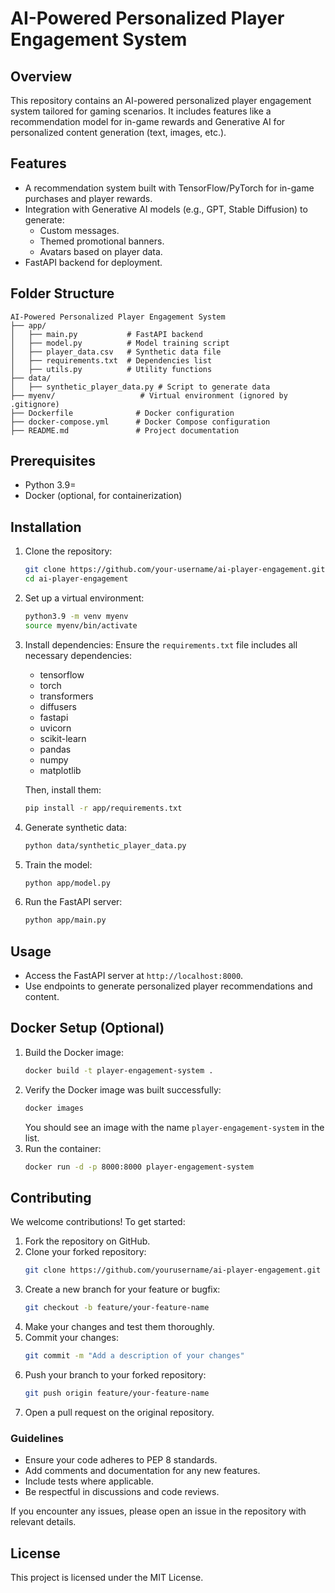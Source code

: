 # AI-Powered Personalized Player Engagement System

## Overview
This repository contains an AI-powered personalized player engagement system tailored for gaming scenarios. It includes features like a recommendation model for in-game rewards and Generative AI for personalized content generation (text, images, etc.).

## Features
- A recommendation system built with TensorFlow/PyTorch for in-game purchases and player rewards.
- Integration with Generative AI models (e.g., GPT, Stable Diffusion) to generate:
  - Custom messages.
  - Themed promotional banners.
  - Avatars based on player data.
- FastAPI backend for deployment.

## Folder Structure
```
AI-Powered Personalized Player Engagement System
├── app/
│   ├── main.py           # FastAPI backend
│   ├── model.py          # Model training script
│   ├── player_data.csv   # Synthetic data file
│   ├── requirements.txt  # Dependencies list
│   ├── utils.py          # Utility functions
├── data/
│   ├── synthetic_player_data.py # Script to generate data
├── myenv/                   # Virtual environment (ignored by .gitignore)
├── Dockerfile              # Docker configuration
├── docker-compose.yml      # Docker Compose configuration
├── README.md               # Project documentation
```

## Prerequisites
- Python 3.9=
- Docker (optional, for containerization)

## Installation
1. Clone the repository:
   ```bash
   git clone https://github.com/your-username/ai-player-engagement.git
   cd ai-player-engagement
   ```
2. Set up a virtual environment:
   ```bash
   python3.9 -m venv myenv
   source myenv/bin/activate
   ```
3. Install dependencies:
   Ensure the `requirements.txt` file includes all necessary dependencies:
   - tensorflow
   - torch
   - transformers
   - diffusers
   - fastapi
   - uvicorn
   - scikit-learn
   - pandas
   - numpy
   - matplotlib

   Then, install them:
   ```bash
   pip install -r app/requirements.txt
   ```
4. Generate synthetic data:
   ```bash
   python data/synthetic_player_data.py
   ```
5. Train the model:
   ```bash
   python app/model.py
   ```
6. Run the FastAPI server:
   ```bash
   python app/main.py
   ```

## Usage
- Access the FastAPI server at `http://localhost:8000`.
- Use endpoints to generate personalized player recommendations and content.

## Docker Setup (Optional)
1. Build the Docker image:
   ```bash
   docker build -t player-engagement-system .
   ```
2. Verify the Docker image was built successfully:
   ```bash
   docker images
   ```
   You should see an image with the name `player-engagement-system` in the list.
3. Run the container:
   ```bash
   docker run -d -p 8000:8000 player-engagement-system
   ```

## Contributing
We welcome contributions! To get started:
1. Fork the repository on GitHub.
2. Clone your forked repository:
   ```bash
   git clone https://github.com/yourusername/ai-player-engagement.git
   ```
3. Create a new branch for your feature or bugfix:
   ```bash
   git checkout -b feature/your-feature-name
   ```
4. Make your changes and test them thoroughly.
5. Commit your changes:
   ```bash
   git commit -m "Add a description of your changes"
   ```
6. Push your branch to your forked repository:
   ```bash
   git push origin feature/your-feature-name
   ```
7. Open a pull request on the original repository.

### Guidelines
- Ensure your code adheres to PEP 8 standards.
- Add comments and documentation for any new features.
- Include tests where applicable.
- Be respectful in discussions and code reviews.

If you encounter any issues, please open an issue in the repository with relevant details.

## License
This project is licensed under the MIT License.
